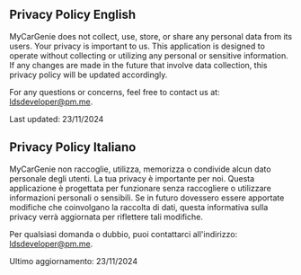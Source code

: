 ## Privacy Policy English

MyCarGenie does not collect, use, store, or share any personal data from its users.
Your privacy is important to us. This application is designed to operate without collecting or utilizing any personal or sensitive information.
If any changes are made in the future that involve data collection, this privacy policy will be updated accordingly.

For any questions or concerns, feel free to contact us at: ldsdeveloper@pm.me.

Last updated: 23/11/2024

## Privacy Policy Italiano

MyCarGenie non raccoglie, utilizza, memorizza o condivide alcun dato personale degli utenti.
La tua privacy è importante per noi. Questa applicazione è progettata per funzionare senza raccogliere o utilizzare informazioni personali o sensibili.
Se in futuro dovessero essere apportate modifiche che coinvolgano la raccolta di dati, questa informativa sulla privacy verrà aggiornata per riflettere tali modifiche.

Per qualsiasi domanda o dubbio, puoi contattarci all'indirizzo: ldsdeveloper@pm.me.

Ultimo aggiornamento: 23/11/2024
